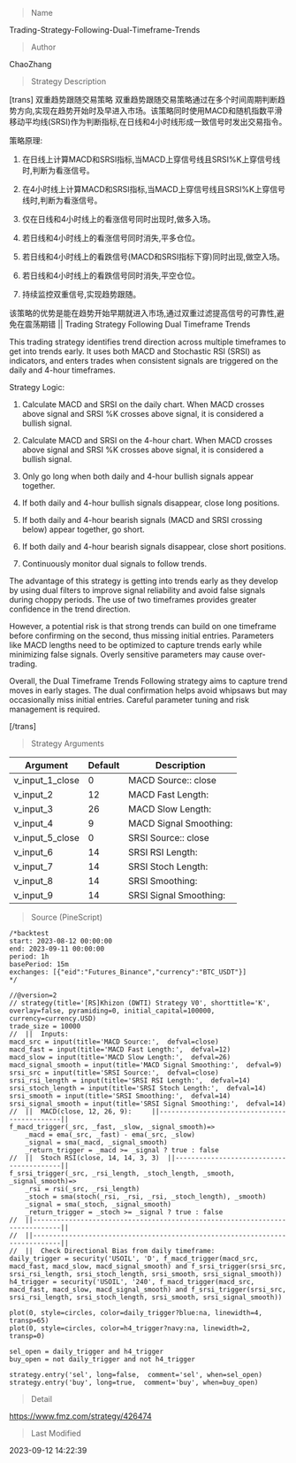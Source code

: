 
> Name

Trading-Strategy-Following-Dual-Timeframe-Trends

> Author

ChaoZhang

> Strategy Description



[trans]
双重趋势跟随交易策略
双重趋势跟随交易策略通过在多个时间周期判断趋势方向,实现在趋势开始时及早进入市场。该策略同时使用MACD和随机指数平滑移动平均线(SRSI)作为判断指标,在日线和4小时线形成一致信号时发出交易指令。

策略原理:

1. 在日线上计算MACD和SRSI指标,当MACD上穿信号线且SRSI%K上穿信号线时,判断为看涨信号。

2. 在4小时线上计算MACD和SRSI指标,当MACD上穿信号线且SRSI%K上穿信号线时,判断为看涨信号。 

3. 仅在日线和4小时线上的看涨信号同时出现时,做多入场。

4. 若日线和4小时线上的看涨信号同时消失,平多仓位。

5. 若日线和4小时线上的看跌信号(MACD和SRSI指标下穿)同时出现,做空入场。

6. 若日线和4小时线上的看跌信号同时消失,平空仓位。

7. 持续监控双重信号,实现趋势跟随。

该策略的优势是能在趋势开始早期就进入市场,通过双重过滤提高信号的可靠性,避免在震荡期错
||
Trading Strategy Following Dual Timeframe Trends

This trading strategy identifies trend direction across multiple timeframes to get into trends early. It uses both MACD and Stochastic RSI (SRSI) as indicators, and enters trades when consistent signals are triggered on the daily and 4-hour timeframes.

Strategy Logic:

1. Calculate MACD and SRSI on the daily chart. When MACD crosses above signal and SRSI %K crosses above signal, it is considered a bullish signal.

2. Calculate MACD and SRSI on the 4-hour chart. When MACD crosses above signal and SRSI %K crosses above signal, it is considered a bullish signal.

3. Only go long when both daily and 4-hour bullish signals appear together. 

4. If both daily and 4-hour bullish signals disappear, close long positions.

5. If both daily and 4-hour bearish signals (MACD and SRSI crossing below) appear together, go short. 

6. If both daily and 4-hour bearish signals disappear, close short positions.

7. Continuously monitor dual signals to follow trends.

The advantage of this strategy is getting into trends early as they develop by using dual filters to improve signal reliability and avoid false signals during choppy periods. The use of two timeframes provides greater confidence in the trend direction.

However, a potential risk is that strong trends can build on one timeframe before confirming on the second, thus missing initial entries. Parameters like MACD lengths need to be optimized to capture trends early while minimizing false signals. Overly sensitive parameters may cause over-trading.

Overall, the Dual Timeframe Trends Following strategy aims to capture trend moves in early stages. The dual confirmation helps avoid whipsaws but may occasionally miss initial entries. Careful parameter tuning and risk management is required.

[/trans]

> Strategy Arguments



|Argument|Default|Description|
|----|----|----|
|v_input_1_close|0|MACD Source:: close|high|low|open|hl2|hlc3|hlcc4|ohlc4|
|v_input_2|12|MACD Fast Length:|
|v_input_3|26|MACD Slow Length:|
|v_input_4|9|MACD Signal Smoothing:|
|v_input_5_close|0|SRSI Source:: close|high|low|open|hl2|hlc3|hlcc4|ohlc4|
|v_input_6|14|SRSI RSI Length:|
|v_input_7|14|SRSI Stoch Length:|
|v_input_8|14|SRSI Smoothing:|
|v_input_9|14|SRSI Signal Smoothing:|


> Source (PineScript)

``` pinescript
/*backtest
start: 2023-08-12 00:00:00
end: 2023-09-11 00:00:00
period: 1h
basePeriod: 15m
exchanges: [{"eid":"Futures_Binance","currency":"BTC_USDT"}]
*/

//@version=2
// strategy(title='[RS]Khizon (DWTI) Strategy V0', shorttitle='K', overlay=false, pyramiding=0, initial_capital=100000, currency=currency.USD)
trade_size = 10000
//  ||  Inputs:
macd_src = input(title='MACD Source:',  defval=close)
macd_fast = input(title='MACD Fast Length:',  defval=12)
macd_slow = input(title='MACD Slow Length:',  defval=26)
macd_signal_smooth = input(title='MACD Signal Smoothing:',  defval=9)
srsi_src = input(title='SRSI Source:',  defval=close)
srsi_rsi_length = input(title='SRSI RSI Length:',  defval=14)
srsi_stoch_length = input(title='SRSI Stoch Length:',  defval=14)
srsi_smooth = input(title='SRSI Smoothing:',  defval=14)
srsi_signal_smooth = input(title='SRSI Signal Smoothing:',  defval=14)
//  ||  MACD(close, 12, 26, 9):     ||---------------------------------------------||
f_macd_trigger(_src, _fast, _slow, _signal_smooth)=>
    _macd = ema(_src, _fast) - ema(_src, _slow)
    _signal = sma(_macd, _signal_smooth)
    _return_trigger = _macd >= _signal ? true : false
//  ||  Stoch RSI(close, 14, 14, 3, 3)  ||-----------------------------------------||
f_srsi_trigger(_src, _rsi_length, _stoch_length, _smooth, _signal_smooth)=>
    _rsi = rsi(_src, _rsi_length)
    _stoch = sma(stoch(_rsi, _rsi, _rsi, _stoch_length), _smooth)
    _signal = sma(_stoch, _signal_smooth)
    _return_trigger = _stoch >= _signal ? true : false
//  ||-----------------------------------------------------------------------------||
//  ||-----------------------------------------------------------------------------||
//  ||  Check Directional Bias from daily timeframe:
daily_trigger = security('USOIL', 'D', f_macd_trigger(macd_src, macd_fast, macd_slow, macd_signal_smooth) and f_srsi_trigger(srsi_src, srsi_rsi_length, srsi_stoch_length, srsi_smooth, srsi_signal_smooth))
h4_trigger = security('USOIL', '240', f_macd_trigger(macd_src, macd_fast, macd_slow, macd_signal_smooth) and f_srsi_trigger(srsi_src, srsi_rsi_length, srsi_stoch_length, srsi_smooth, srsi_signal_smooth))

plot(0, style=circles, color=daily_trigger?blue:na, linewidth=4, transp=65)
plot(0, style=circles, color=h4_trigger?navy:na, linewidth=2, transp=0)

sel_open = daily_trigger and h4_trigger
buy_open = not daily_trigger and not h4_trigger

strategy.entry('sel', long=false,  comment='sel', when=sel_open)
strategy.entry('buy', long=true,  comment='buy', when=buy_open)

```

> Detail

https://www.fmz.com/strategy/426474

> Last Modified

2023-09-12 14:22:39
